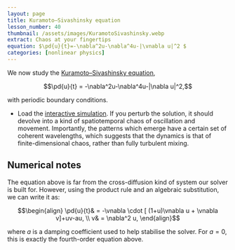 ```yaml
---
layout: page
title: Kuramoto–Sivashinsky equation
lesson_number: 40
thumbnail: /assets/images/KuramotoSivashinsky.webp
extract: Chaos at your fingertips
equation: $\pd{u}{t}=-\nabla^2u-\nabla^4u-|\vnabla u|^2 $
categories: [nonlinear physics]
---
```

We now study the [Kuramoto–Sivashinsky equation](https://en.wikipedia.org/wiki/Kuramoto%E2%80%93Sivashinsky_equation),

$$\pd{u}{t} = -\nabla^2u-\nabla^4u-|\nabla u|^2,$$

with periodic boundary conditions.

* Load the [interactive simulation](/sim/?preset=KuramotoSivashinsky). If you perturb the solution, it should devolve into a kind of spatiotemporal chaos of oscillation and movement. Importantly, the patterns which emerge have a certain set of coherent wavelengths, which suggests that the dynamics is that of finite-dimensional chaos, rather than fully turbulent mixing.

## Numerical notes

The equation above is far from the cross-diffusion kind of system our solver is built for. However, using the product rule and an algebraic substitution, we can write it as:

$$\begin{align} 
\pd{u}{t}& = -\vnabla \cdot [ (1+u)\vnabla u + \vnabla v]+uv-au, \\
 v& = \nabla^2 u,
\end{align}$$

where $a$ is a damping coefficient used to help stabilise the solver. For $a=0$, this is exactly the fourth-order equation above.
